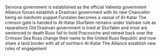 Servona government is established as the official Valienta government
Alliance forces establish a Drastvan government with its new Chancellor being an Isenholm puppet
Furstalen becomes a vassal of Al-Katar 
The crimson gate is handed to Al-Katar
Sturfalen remains under Valmaie rule as reparations
Old Drastvan government is tried at Sturfalen and most are sentenced to death
Ruso fail to hold Pracoviche and retreat back over the Crimson Sea
Ruso change their name to the United Ruso Republic and now share a land border with all of northern Al-Katar
The Alliance establish new rules of engagement 